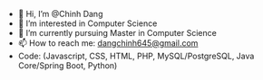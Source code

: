 - 👋 Hi, I’m @Chinh Dang
- 👀 I’m interested in Computer Science
- 🌱 I’m currently pursuing Master in Computer Science
- 📫 How to reach me: dangchinh645@gmail.com
- Code: (Javascript, CSS, HTML, PHP, MySQL/PostgreSQL, Java Core/Spring Boot, Python)

<!---
ChinhDangg/ChinhDangg is a ✨ special ✨ repository because its `README.md` (this file) appears on your GitHub profile.
You can click the Preview link to take a look at your changes.
--->
